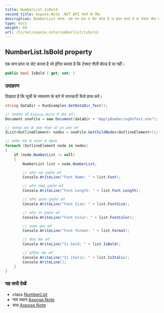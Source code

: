 ```yaml
---
title: NumberList.IsBold
second_title: Aspose.Note .NET API संदर्भ के लिए
description: NumberList संपत्त. एक मन प्रप्त य सेट करत है ज इंगत करत है क टेक्स्ट शैल बल्ड है य नहं
type: docs
weight: 60
url: /hi/net/aspose.note/numberlist/isbold/
---
```

## NumberList.IsBold property

एक मान प्राप्त या सेट करता है जो इंगित करता है कि टेक्स्ट शैली बोल्ड है या नहीं।

```csharp
public bool IsBold { get; set; }
```

### उदाहरण

दिखाता है कि सूची के स्वरूपण के बारे में जानकारी कैसे प्राप्त करें।

```csharp
string dataDir = RunExamples.GetDataDir_Text();

// दस्तावेज़ को Aspose.Note में लोड करें।
Document oneFile = new Document(dataDir + "ApplyNumberingOnText.one");

// रूपरेखा तत्व के संग्रह नोड्स को पुनः प्राप्त करें
IList<OutlineElement> nodes = oneFile.GetChildNodes<OutlineElement>();

// प्रत्येक नोड के माध्यम से दोहराएं
foreach (OutlineElement node in nodes)
{
    if (node.NumberList != null)
    {
        NumberList list = node.NumberList;

        // फ़ॉन्ट नाम पुनर्प्राप्त करें
        Console.WriteLine("Font Name: " + list.Font);

        // फ़ॉन्ट लंबाई पुनर्प्राप्त करें
        Console.WriteLine("Font Length: " + list.Font.Length);

        // फ़ॉन्ट आकार पुनर्प्राप्त करें
        Console.WriteLine("Font Size: " + list.FontSize);

        // फ़ॉन्ट रंग पुनर्प्राप्त करें
        Console.WriteLine("Font Color: " + list.FontColor);

        // स्वरूप प्राप्त करें
        Console.WriteLine("Font format: " + list.Format);

        // बोल्ड चेक करें
        Console.WriteLine("Is bold: " + list.IsBold);

        // इटैलिक चेक करें
        Console.WriteLine("Is italic: " + list.IsItalic);
        Console.WriteLine();
    }
}
```

### यह सभी देखें

* class [NumberList](../)
* नाम स्थान [Aspose.Note](../../numberlist/)
* सभा [Aspose.Note](../../../)


